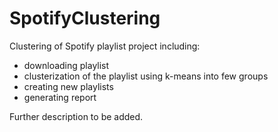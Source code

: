 # SpotifyClustering

Clustering of Spotify playlist project including:
- downloading playlist
- clusterization of the playlist using k-means into few groups
- creating new playlists
- generating report


Further description to be added.
